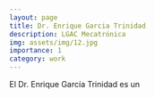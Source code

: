 ```yaml
---
layout: page
title: Dr. Enrique Garcia Trinidad
description: LGAC Mecatrónica
img: assets/img/12.jpg
importance: 1
category: work
---
```


El Dr. Enrique García Trinidad es un 